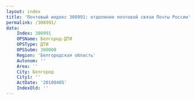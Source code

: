 ```yaml
---
layout: index
title: 'Почтовый индекс 308991: отделение почтовой связи Почты России'
permalink: /308991/
data:
    Index: 308991
    OPSName: Белгород-ДТИ
    OPSType: ДТИ
    OPSSubm: 308000
    Region: 'Белгородская область'
    Autonom: ''
    Area: ''
    City: Белгород
    City1: ''
    ActDate: '20100405'
    IndexOld: ''
---
```

